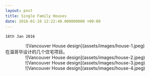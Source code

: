 ```yaml
---
layout: post
title: Single Family Houses
date: 2016-01-18 12:22:48.000000000 +09:00
---
```

`18th Jan 2016`
<center>
<div>
![Vancouver House design](assets/images/house-1.jpeg)
</div>
</center>


<div>
在温哥华设计的几个住宅项目。
</div>


<center>
<div>
![Vancouver House design](assets/images/house-2.jpeg)
</div>
</center>

<center>
<div>
![Vancouver House design](assets/images/house-3.jpeg)
</div>
</center>

<center>
<div>
![Vancouver House design](assets/images/house-4.jpeg)
</div>
</center>
